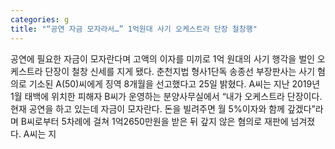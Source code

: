 ```yaml
---
categories: g
title: "“공연 자금 모자라서…” 1억원대 사기 오케스트라 단장 철창행"
---
```

공연에 필요한 자금이 모자란다며 고액의 이자를 미끼로 1억 원대의 사기 행각을 벌인 오케스트라 단장이 철창 신세를 지게 됐다. 춘천지법 형사1단독 송종선 부장판사는 사기 혐의로 기소된 A(50)씨에게 징역 8개월을 선고했다고 25일 밝혔다. A씨는 지난 2019년 1월 태백에 위치한 피해자 B씨가 운영하는 분양사무실에서 “내가 오케스트라 단장이다. 현재 공연을 하고 있는데 자금이 모자란다. 돈을 빌려주면 월 5%이자와 함께 갚겠다”라며 B씨로부터 5차례에 걸쳐 1억2650만원을 받은 뒤 갚지 않은 혐의로 재판에 넘겨졌다. A씨는 지
